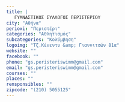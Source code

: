 ```yaml
---
title: |
   ΓΥΜΝΑΣΤΙΚΟΣ ΣΥΛΛΟΓΟΣ ΠΕΡΙΣΤΕΡΙΟΥ 
city: "Αθήνα"
perioxi: "Περιστέρι"
categories: "Αθλητισμός"
subcategories: "Κολύμβηση"
logoimg: "Τζ.Κένεντυ &amp; Γιαννιτσών 81α"
website: ""
facebook: ""
phone: "gs.peristeriswimm@gmail.com"
email: "gs.peristeriswimm@gmail.com"
courses: ""
places: ""
rensponsibles: ""
zipcode: "(210) 5055125"
---
```




